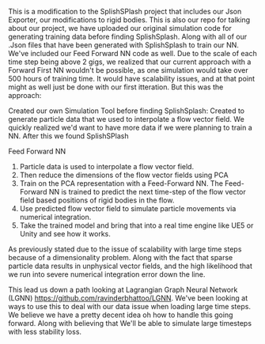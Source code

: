 This is a modification to the SplishSPlash project that includes our Json Exporter, our modifications to rigid bodies. This is also our repo for talking about our project, we have uploaded our original simulation code for generating training data before finding SplishSplash. Along with all of our .Json files that have been generated with SplishSplash to train our NN. We've included our Feed Forward NN code as well. Due to the scale of each time step being above 2 gigs, we realized that our current approach with a Forward First NN wouldn't be possible, as one simulation would take over 500 hours of training time. It would have scalability issues, and at that point might as well just be done with our first itteration. But this was the approach:

Created our own Simulation Tool before finding SplishSplash:
Created to generate particle data that we used to interpolate a flow vector field. 
We quickly realized we'd want to have more data if we were planning to train a NN.
After this we found SplishSPlash

Feed Forward NN

1. Particle data is used to interpolate a flow vector field.
2. Then reduce the dimensions of the flow vector fields using PCA
3. Train on the PCA representation with a Feed-Forward NN. The Feed-Forward NN is trained to predict the next time-step of the flow vector field based positions of rigid bodies in the flow.
4. Use predicted flow vector field to simulate particle movements via numerical integration.
5. Take the trained model and bring that into a real time engine like UE5 or Unity and see how it works.

As previously stated due to the issue of scalability with large time steps because of a dimensionality problem. Along with the fact that sparse particle data results in unphysical vector fields, and the high likelihood that we run into severe numerical integration error down the line.

This lead us down a path looking at Lagrangian Graph Neural Network (LGNN) https://github.com/ravinderbhattoo/LGNN. We've been looking at ways to use this to deal with our data issue when loading large time steps. We believe we have a pretty decent idea oh how to handle this going forward. Along with believing that We'll be able to simulate large timesteps with less stability loss.

